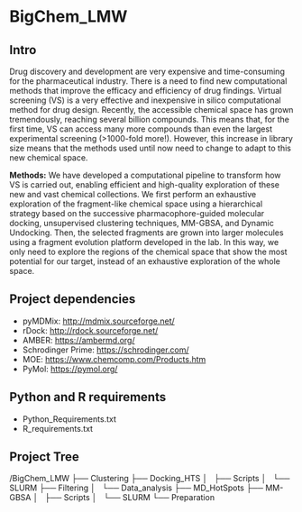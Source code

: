 # BigChem_LMW

## Intro

Drug discovery and development are very expensive and time-consuming for the pharmaceutical industry. There is a need to find new computational methods that improve the efficacy and efficiency of drug findings. Virtual screening (VS) is a very effective and inexpensive in silico computational method for drug design. Recently, the accessible chemical space has grown tremendously, reaching several billion compounds. This means that, for the first time, VS can access many more compounds than even the largest experimental screening (>1000-fold more!). However, this increase in library size means that the methods used until now need to change to adapt to this new chemical space.

**Methods:** We have developed a computational pipeline to transform how VS is carried out, enabling efficient and high-quality exploration of these new and vast chemical collections. We first perform an exhaustive exploration of the fragment-like chemical space using a hierarchical strategy based on the successive pharmacophore-guided molecular docking, unsupervised clustering techniques, MM-GBSA, and Dynamic Undocking. Then, the selected fragments are grown into larger molecules using a fragment evolution platform developed in the lab. In this way, we only need to explore the regions of the chemical space that show the most potential for our target, instead of an exhaustive exploration of the whole space.

## Project dependencies

- pyMDMix: http://mdmix.sourceforge.net/
- rDock: http://rdock.sourceforge.net/
- AMBER: https://ambermd.org/
- Schrodinger Prime: https://schrodinger.com/
- MOE: https://www.chemcomp.com/Products.htm
- PyMol: https://pymol.org/

## Python and R requirements
- Python_Requirements.txt
- R_requirements.txt

## Project Tree


/BigChem_LMW
├── Clustering
├── Docking_HTS
│   ├── Scripts
│   └── SLURM
├── Filtering
│   └── Data_analysis
├── MD_HotSpots
├── MM-GBSA
│   ├── Scripts
│   └── SLURM
└── Preparation
